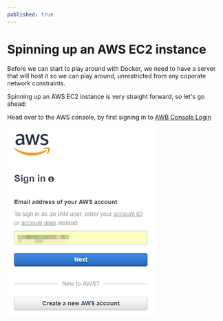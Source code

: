 ```yaml
---
published: true
---
```

# Spinning up an AWS EC2 instance

Before we can start to play around with Docker, we need to have a server that will host it so we can play around, unrestricted from any coporate network constraints.

Spinning up an AWS EC2 instance is very straight forward, so let's go ahead:

Head over to the AWS console, by first signing in to [AWB Console Login](https://console.aws.amazon.com/?nc2=h_m_mc "AWB Console Login")

![aws_signin.png](../_images/aws_signin.png)
